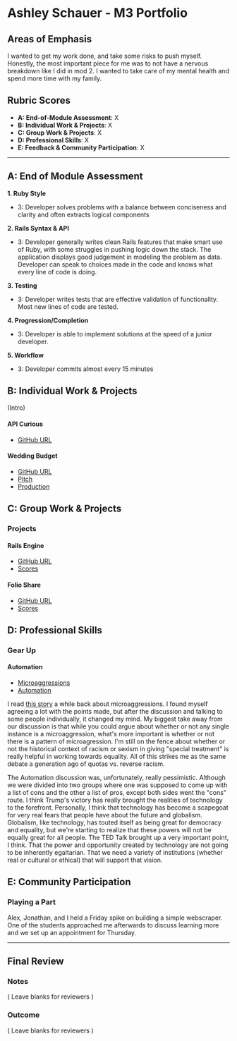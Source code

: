 # Ashley Schauer - M3 Portfolio

## Areas of Emphasis

I wanted to get my work done, and take some risks to push myself. Honestly, the most important piece for me was to not have a nervous breakdown like I did in mod 2. I wanted to take care of my mental health and spend more time with my family.

## Rubric Scores

* **A: End-of-Module Assessment**: X
* **B: Individual Work & Projects**: X
* **C: Group Work & Projects**: X
* **D: Professional Skills**: X
* **E: Feedback & Community Participation**: X

-----------------------

## A: End of Module Assessment


**1. Ruby Style**
* 3: Developer solves problems with a balance between conciseness and clarity and often extracts logical components

**2. Rails Syntax & API**
* 3: Developer generally writes clean Rails features that make smart use of Ruby, with some struggles in pushing logic down the stack. The application displays good judgement in modeling the problem as data. Developer can speak to choices made in the code and knows what every line of code is doing.

**3. Testing**
* 3: Developer writes tests that are effective validation of functionality. Most new lines of code are tested.

**4. Progression/Completion**
* 3: Developer is able to implement solutions at the speed of a junior developer.

**5. Workflow**
* 3: Developer commits almost every 15 minutes


## B: Individual Work & Projects

(Intro)

#### API Curious

* [GitHub URL](https://github.com/AELSchauer/reddit-apicurious)

#### Wedding Budget

* [GitHub URL](https://github.com/AELSchauer/wedding-budget)
* [Pitch](https://github.com/turingschool/ruby-submissions/blob/master/1611-b/3module/personal_project/ashley.md)
* [Production](https://wedding-budget.herokuapp.com/)

## C: Group Work & Projects

### Projects

#### Rails Engine

* [GitHub URL](https://github.com/AELSchauer/turing-rails_engine_api)
* [Scores](https://github.com/turingschool/ruby-submissions/blob/master/1611-b/3module/rails_engine/alex_ashley.md)

#### Folio Share

* [GitHub URL](https://github.com/cmacaulay/folio-share)
* [Scores](https://github.com/turingschool/ruby-submissions/blob/master/1611-b/3module/cloney_island/dropbox.md)

## D: Professional Skills

### Gear Up
#### Automation

* [Microaggressions](https://github.com/turingschool/gear-up/blob/master/microaggressions_group1.md)
* [Automation](https://github.com/turingschool/gear-up/blob/master/m4_sessions/automation/session_one/five_noah_eric_nicke_laszlo.md)

I read [this story](https://www.theatlantic.com/magazine/archive/2015/09/the-coddling-of-the-american-mind/399356/) a while back about microaggressions. I found myself agreeing a lot with the points made, but after the discussion and talking to some people individually, it changed my mind. My biggest take away from our discussion is that while you could argue about whether or not any single instance is a microaggression, what's more important is whether or not there is a pattern of microagression. I'm still on the fence about whether or not the historical context of racism or sexism in giving "special treatment" is really helpful in working towards equality. All of this strikes me as the same debate a generation ago of quotas vs. reverse racism.

The Automation discussion was, unfortunately, really pessimistic. Although we were divided into two groups where one was supposed to come up with a list of cons and the other a list of pros, except both sides went the "cons" route. I think Trump's victory has really brought the realities of technology to the forefront. Personally, I think that technology has become a scapegoat for very real fears that people have about the future and globalism. Globalism, like technology, has touted itself as being great for democracy and equality, but we're starting to realize that these powers will not be equally great for all people. The TED Talk brought up a very important point, I think. That the power and opportunity created by technology are not going to be inherently egaltarian. That we need a variety of institutions (whether real or cultural or ethical) that will support that vision.

## E: Community Participation

### Playing a Part

Alex, Jonathan, and I held a Friday spike on building a simple webscraper. One of the students approached me afterwards to discuss learning more and we set up an appointment for Thursday.

------------------

## Final Review

### Notes

( Leave blanks for reviewers )

### Outcome

( Leave blanks for reviewers )
